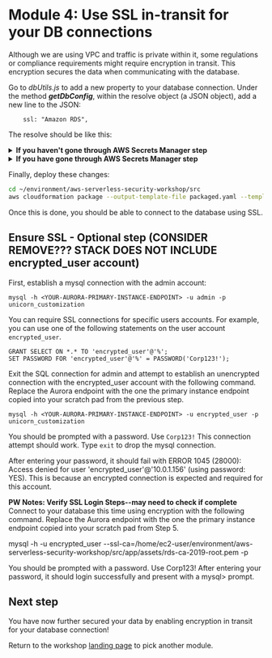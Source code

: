 # Module 4: Use SSL in-transit for your DB connections

Although we are using VPC and traffic is private within it, some regulations or compliance requirements might require encryption in transit. This encryption secures the data when communicating with the database. 

Go to *dbUtils.js* to add a new property to your database connection. Under the method ***getDbConfig***, within the resolve object (a JSON object), add a new line to the JSON:

```
    ssl: "Amazon RDS",

```
The resolve should be like this:

<details>
<summary><strong>If you haven't gone through AWS Secrets Manager step</strong></summary><p>

```javascript
			resolve({
			    ssl: "Amazon RDS",
			    host: host,
			    user: "admin",
			    password: "Corp123!",
			    database: "unicorn_customization",
			    multipleStatements: true
			});
```
</details>

<details>
<summary><strong>If you have gone through AWS Secrets Manager step</strong></summary><p>

```javascript
            client.getSecretValue({SecretId: secretName}, function (err, data) {
                if (err) {
                    console.error(err);
                    if (err.code === 'ResourceNotFoundException')
                        reject("The requested secret " + secretName + " was not found");
                    else if (err.code === 'InvalidRequestException')
                        reject("The request was invalid due to: " + err.message);
                    else if (err.code === 'InvalidParameterException')
                        reject("The request had invalid params: " + err.message);
                    else
                        reject(err.message);
                }
                else {
                    if (data.SecretString !== "") {
                        secret = data.SecretString;
                        resolve({
                            ssl: "Amazon RDS",
                            host: JSON.parse(secret).host,
                            user: JSON.parse(secret).username,
                            password: JSON.parse(secret).password,
                            database: "unicorn_customization",
                            multipleStatements: true
                        });
                    } else {
                        reject("Cannot parse DB credentials from secrets manager.");
                    }
                }
            });
```
</details>

Finally, deploy these changes:

```bash
cd ~/environment/aws-serverless-security-workshop/src
aws cloudformation package --output-template-file packaged.yaml --template-file template.yaml --s3-bucket $BUCKET --s3-prefix securityworkshop --region $REGION &&  aws cloudformation deploy --template-file packaged.yaml --stack-name $STUDENT-CustomizeUnicorns --region $REGION --capabilities CAPABILITY_IAM --parameter-overrides InitResourceStack=$STUDENT
```

Once this is done, you should be able to connect to the database using SSL.

## Ensure SSL - Optional step (CONSIDER REMOVE??? STACK DOES NOT INCLUDE encrypted_user account)

First, establish a mysql connection with the admin account:

```mysql -h <YOUR-AURORA-PRIMARY-INSTANCE-ENDPOINT> -u admin -p unicorn_customization```

You can require SSL connections for specific users accounts\. For example, you can use one of the following statements on the user account `encrypted_user`\.


```
GRANT SELECT ON *.* TO 'encrypted_user'@'%';
SET PASSWORD FOR 'encrypted_user'@'%' = PASSWORD('Corp123!');    
```


Exit the SQL connection for admin and attempt to establish an unencrypted connection with the encrypted_user account with the following command. Replace the Aurora endpoint with the one the primary instance endpoint copied into your scratch pad from the previous step.

`mysql -h <YOUR-AURORA-PRIMARY-INSTANCE-ENDPOINT> -u encrypted_user -p unicorn_customization`

You should be prompted with a password. Use `Corp123!`
This connection attempt should work. Type `exit` to drop the mysql connection.
	
After entering your password, it should fail with ERROR 1045 (28000): Access denied for user 'encrypted_user'@'10.0.1.156' (using password: YES). This is because an encrypted connection is expected and required for this account.

**PW Notes: Verify SSL Login Steps--may need to check if complete**
Connect to your database this time using encryption with the following command. Replace the Aurora endpoint with the one the primary instance endpoint copied into your scratch pad from Step 5.

mysql -h <YOUR-AURORA-PRIMARY-INSTANCE-ENDPOINT> -u encrypted_user --ssl-ca=/home/ec2-user/environment/aws-serverless-security-workshop/src/app/assets/rds-ca-2019-root.pem -p

You should be prompted with a password. Use Corp123! After entering your password, it should login successfully and present with a mysql> prompt.

## Next step 
You have now further secured your data by enabling encryption in transit for your database connection! 

Return to the workshop [landing page](../../README.md) to pick another module.
